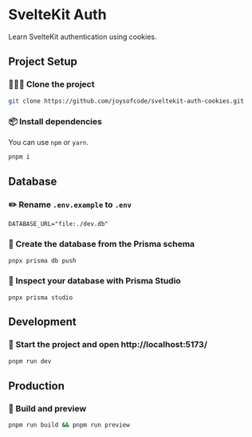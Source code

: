 # SvelteKit Auth

Learn SvelteKit authentication using cookies.

## Project Setup

### 🧑‍🤝‍🧑 Clone the project

```sh
git clone https://github.com/joysofcode/sveltekit-auth-cookies.git
```

### 📦️ Install dependencies

You can use `npm` or `yarn`.

```sh
pnpm i
```

## Database

### ✏️ Rename `.env.example` to `.env`

```
DATABASE_URL="file:./dev.db"
```

### 🔨 Create the database from the Prisma schema

```sh
pnpx prisma db push
```

### 🔎 Inspect your database with Prisma Studio

```
pnpx prisma studio
```

## Development

### 🦄 Start the project and open http://localhost:5173/

```sh
pnpm run dev
```

## Production

### 🔨 Build and preview

```sh
pnpm run build && pnpm run preview
```
